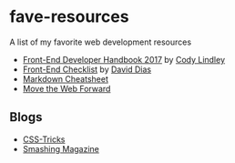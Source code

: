 # fave-resources
A list of my favorite web development resources

* [Front-End Developer Handbook 2017](https://github.com/FrontendMasters/front-end-handbook-2017) by [Cody Lindley](http://codylindley.com/)
* [Front-End Checklist](https://github.com/thedaviddias/Front-End-Checklist) by [David Dias](http://daviddias.me/)
* [Markdown Cheatsheet](https://github.com/adam-p/markdown-here/wiki/Markdown-Cheatsheet)
* [Move the Web Forward](https://movethewebforward.org/)

## Blogs
* [CSS-Tricks](https://css-tricks.com/)
* [Smashing Magazine](https://www.smashingmagazine.com/)

